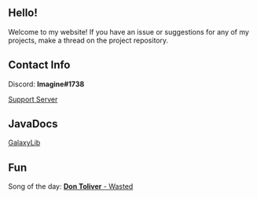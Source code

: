 ## Hello!
Welcome to my website! If you have an issue or suggestions for any of my projects, make a thread on the project repository.

## Contact Info
Discord: **Imagine#1738**

[Support Server](https://discord.gg/JTwj6NVsmt)
## JavaDocs
[GalaxyLib](http://imaginedevmc.github.io/GalaxyLib/index.html)

## Fun
Song of the day: [**Don Toliver** - Wasted](https://www.youtube.com/watch?v=YM6ukDewm-U)
